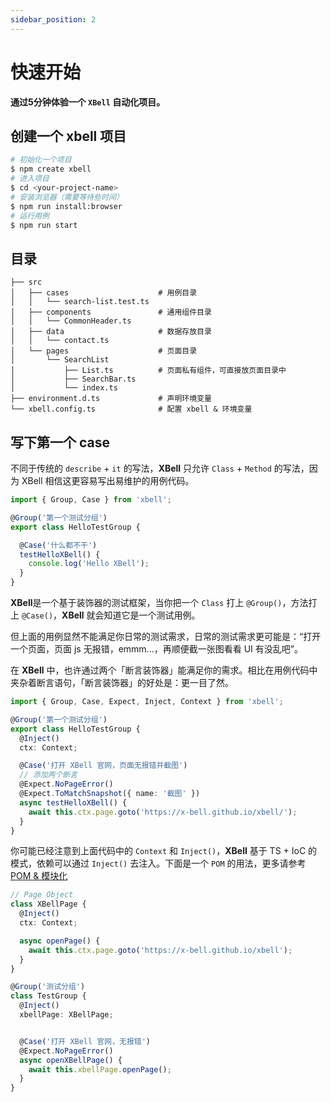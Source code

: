 ```yaml
---
sidebar_position: 2
---
```


# 快速开始

**通过5分钟体验一个 `XBell` 自动化项目。**

## 创建一个 xbell 项目
```bash
# 初始化一个项目
$ npm create xbell
# 进入项目
$ cd <your-project-name>
# 安装浏览器（需要等待些时间）
$ npm run install:browser
# 运行用例
$ npm run start
```

## 目录

```text
├── src
│   ├── cases                    # 用例目录
│   │   └── search-list.test.ts
│   ├── components               # 通用组件目录
│   │   └── CommonHeader.ts
│   ├── data                     # 数据存放目录
│   │   └── contact.ts
│   └── pages                    # 页面目录
│       └── SearchList
│           ├── List.ts          # 页面私有组件，可直接放页面目录中
│           ├── SearchBar.ts
│           └── index.ts
├── environment.d.ts             # 声明环境变量
└── xbell.config.ts              # 配置 xbell & 环境变量
```

## 写下第一个 case
不同于传统的 `describe` + `it` 的写法，**XBell** 只允许 `Class` + `Method` 的写法，因为 XBell 相信这更容易写出易维护的用例代码。

```typescript title="src/cases/hello.test.ts"
import { Group, Case } from 'xbell';

@Group('第一个测试分组')
export class HelloTestGroup {

  @Case('什么都不干')
  testHelloXBell() {
    console.log('Hello XBell');
  }
}
```

**XBell**是一个基于装饰器的测试框架，当你把一个 `Class` 打上 `@Group()`，方法打上 `@Case()`，**XBell** 就会知道它是一个测试用例。


但上面的用例显然不能满足你日常的测试需求，日常的测试需求更可能是：“打开一个页面，页面 js 无报错，emmm...，再顺便截一张图看看 UI 有没乱吧”。

在 **XBell** 中，也许通过两个「断言装饰器」能满足你的需求。相比在用例代码中夹杂着断言语句，「断言装饰器」的好处是：更一目了然。
```typescript title="src/cases/hello.test.ts"
import { Group, Case, Expect, Inject, Context } from 'xbell';

@Group('第一个测试分组')
export class HelloTestGroup {
  @Inject()
  ctx: Context;

  @Case('打开 XBell 官网，页面无报错并截图')
  // 添加两个断言
  @Expect.NoPageError()
  @Expect.ToMatchSnapshot({ name: '截图' })
  async testHelloXBell() {
    await this.ctx.page.goto('https://x-bell.github.io/xbell/');
  }
}

```

你可能已经注意到上面代码中的 `Context`  和 `Inject()`，**XBell** 基于 TS + IoC 的模式，依赖可以通过 `Inject()` 去注入。下面是一个 `POM` 的用法，更多请参考 [POM & 模块化](./pom.md)

```typescript
// Page Object
class XBellPage {
  @Inject()
  ctx: Context;

  async openPage() {
    await this.ctx.page.goto('https://x-bell.github.io/xbell');
  }
}

@Group('测试分组')
class TestGroup {
  @Inject()
  xbellPage: XBellPage;


  @Case('打开 XBell 官网，无报错')
  @Expect.NoPageError()
  async openXBellPage() {
    await this.xbellPage.openPage();
  }
}
```